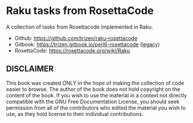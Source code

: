 Raku tasks from RosettaCode
=======

A collection of tasks from Rosettacode implemented in Raku.

* Github: https://github.com/trizen/raku-rosettacode
* Gitbook: https://trizen.gitbook.io/perl6-rosettacode ([legacy](https://trizen.gitbooks.io/perl6-rosettacode))
* RosettaCode: https://rosettacode.org/wiki/Raku

## DISCLAIMER

This book was created ONLY in the hope of making the collection of code easier to browse. The author of the book does not hold copyright on the content of the book. If you wish to use the material in a context not directly compatible with the GNU Free Documentation License, you should seek permission from all of the contributors who edited the material you wish to use, as they hold license to their individual contributions.
